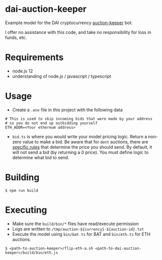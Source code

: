 # dai-auction-keeper

Example model for the DAI cryptocurrency [auction-keeper](https://github.com/makerdao/auction-keeper) bot.

I offer no assistance with this code, and take no responsibility for loss in funds, etc.

# Requirements

- node.js 12
- understanding of node.js / javascript / typescript

# Usage

- Create a `.env` file in this project with the following data

```env
# This is used to skip incoming bids that were made by your address
# so you do not end up outbidding yourself
ETH_ADDR=<Your ethereum address>
```

- `bid.ts` is where you would write your model pricing logic. Return a non-zero value to make a bid.
Be aware that for `dent` auctions, there are [specific rules](https://github.com/makerdao/auction-keeper/blob/master/auction_keeper/strategy.py#L87) 
that determine the price you should send. By default, it will not send a bid (by returning a 0 price). 
You must define logic to determine what bid to send.

# Building

`$ npm run build`

# Executing

- Make sure the `build/bin/*` files have read/execute permission
- Logs are written to `/tmp/auction-${currency}-${auction-id}.txt`
- Execute the model using `bin/bat.ts` for BAT and `bin/eth.ts` for ETH auctions.

`$ <path-to-auction-keeper>/flip-eth-a.sh <path-to-dai-auction-keeper>/build/bin/eth.js`
